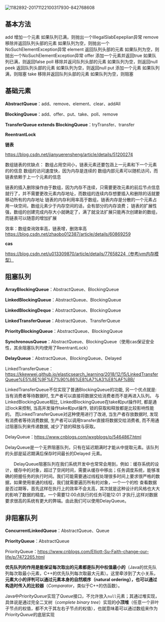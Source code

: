 ![1182892-20171122100317930-842768608](C:\Users\jiliang\Desktop\1182892-20171122100317930-842768608.png)

## 基本方法

add        增加一个元素               如果队列已满，则抛出一个IIIegaISlabEepeplian异常
remove     移除并返回队列头部的元素     如果队列为空，则抛出一个NoSuchElementException异常
element    返回队列头部的元素           如果队列为空，则抛出一个NoSuchElementException异常
offer      添加一个元素并返回true       如果队列已满，则返回false
poll       移除并返问队列头部的元素      如果队列为空，则返回null
peek       返回队列头部的元素           如果队列为空，则返回null
put        添加一个元素                如果队列满，则阻塞
take       移除并返回队列头部的元素     如果队列为空，则阻塞

## 基础元素

**AbstractQueue**：add、remove、element、clear、addAll

**BlockingQueue**：add、offer、put、take、poll、remove

**TransferQueue extends BlockingQueue**：tryTransfer、transfer



**ReentrantLock**



**链表**

https://blog.csdn.net/jianyuerensheng/article/details/51200274

数组链表的优缺点： 
数组占用空间小，链表元素还要包涵上一元素和下一个元素的的信息 
数组的访问速度快，因为内存是连续的 
数组内部元素可以随机访问，而链表依赖于上一个元素的信息

链表的插入删除操作由于数组，因为内存不连续，只需要更改元素的前后节点信息就行了，并不需要更改元素内存地址，而数组的连续内存想要插入和删除的话就要移动所有的内存地址 
链表的内存利用率高于数组，链表内存是分散的一个元素占用一块空间，数组元素少于内存空间的话，会有部分的内存浪费； 
链表的扩展性强，数组的创建完成内存大小就确定了，满了就没法扩展只能再次创建新的数组，而链表可以随意的增加扩展

效率：数组查询效率高，链表增，删效率高
https://blog.csdn.net/zhaobo012387/article/details/60869259 

**cas**

https://blog.csdn.net/u013309870/article/details/77658224（参考jvm内存模型）

## 阻塞队列

**ArrayBlockingQueue**：AbstractQueue、BlockingQueue

**LinkedBlockingQueue**：AbstractQueue、BlockingQueue

**LinkedBlockingDeque**：AbstractQueue、BlockingQueue

**LinkedTransferQueue**：AbstractQueue、TransferQueue

**PriorityBlockingQueue**：AbstractQueue、BlockingQueue

**SynchronousQueue**：AbstractQueue、BlockingQueue（使用cas保证安全性，其余阻塞队列均使用了ReentrantLock）

**DelayQueue**：AbstractQueue、BlockingQueue、Delayed



LinkedTransferQueue：https://kkewwei.github.io/elasticsearch_learning/2018/12/15/LinkedTransferQueue%E5%8E%9F%E7%90%86%E8%A7%A3%E8%AF%BB/

LinkedTransferQueue不仅实现了普通BlockingQueue的功能, 另一个优点就是: 当有消费者等待数据时, 生产者可以直接将数据交给消费者而不是再进入队列。 与LinkedBlockingQueue相比, LinkedBlockingQueue在take和put操作时, 都是通过lock来控制, 当高并发操作take和put操作, 锁的获取和释放都是比较影响性能的。 而LinkedTransferQueue对这种使用进行了改进, 当生产者存放数据时, 发现有消费者等待消费数据, 生产者可以调用transfer直接将数据交给消费者, 而不用通过阻塞队列来传递数据, 减少了锁的释放与获取。



DelayQueue：https://www.cnblogs.com/wxgblogs/p/5464867.html

DelayQueue是一个无界阻塞队列，只有在延迟期满时才能从中提取元素。该队列的头部是延迟期满后保存时间最长的Delayed 元素。

　　DelayQueue阻塞队列在我们系统开发中也常常会用到，例如：缓存系统的设计，缓存中的对象，超过了空闲时间，需要从缓存中移出；任务调度系统，能够准确的把握任务的执行时间。我们可能需要通过线程处理很多时间上要求很严格的数据，如果使用普通的线程，我们就需要遍历所有的对象，一个一个的检 查看数据是否过期等，首先这样在执行上的效率不会太高，其次就是这种设计的风格也大大的影响了数据的精度。一个需要12:00点执行的任务可能12:01 才执行,这样对数据要求很高的系统有更大的弊端。由此我们可以使用DelayQueue。

## 非阻塞队列

**ConcurrentLinkedQueue**：AbstractQueue、Queue

**PriorityQueue**：AbstractQueue



PriorityQueue：https://www.cnblogs.com/Elliott-Su-Faith-change-our-life/p/7472265.html

**优先队列的作用是能保证每次取出的元素都是队列中权值最小的**（Java的优先队列每次取最小元素，C++的优先队列每次取最大元素）。这里牵涉到了大小关系，**元素大小的评判可以通过元素本身的自然顺序（natural ordering），也可以通过构造时传入的比较器**（*Comparator*，类似于C++的仿函数）。

Java中*PriorityQueue*实现了*Queue*接口，不允许放入`null`元素；其通过堆实现，具体说是通过完全二叉树（*complete binary tree*）实现的**小顶堆**（任意一个非叶子节点的权值，都不大于其左右子节点的权值），也就意味着可以通过数组来作为*PriorityQueue*的底层实现